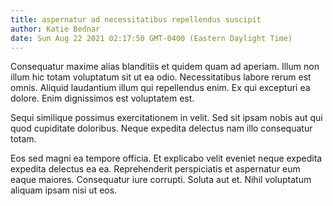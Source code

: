 ```yaml
---
title: aspernatur ad necessitatibus repellendus suscipit
author: Katie Bednar
date: Sun Aug 22 2021 02:17:50 GMT-0400 (Eastern Daylight Time)
---
```

Consequatur maxime alias blanditiis et quidem quam ad aperiam. Illum non illum hic totam voluptatum sit ut ea odio. Necessitatibus labore rerum est omnis. Aliquid laudantium illum qui repellendus enim. Ex qui excepturi ea dolore. Enim dignissimos est voluptatem est.

 Sequi similique possimus exercitationem in velit. Sed sit ipsam nobis aut qui quod cupiditate doloribus. Neque expedita delectus nam illo consequatur totam.

 Eos sed magni ea tempore officia. Et explicabo velit eveniet neque expedita expedita delectus ea ea. Reprehenderit perspiciatis et aspernatur eum eaque maiores. Consequatur iure corrupti. Soluta aut et. Nihil voluptatum aliquam ipsam nisi ut eos.